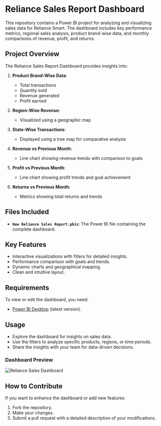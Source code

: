 # Reliance Sales Report Dashboard

This repository contains a Power BI project for analyzing and visualizing sales data for Reliance Smart. The dashboard includes key performance metrics, regional sales analysis, product brand-wise data, and monthly comparisons of revenue, profit, and returns.

## Project Overview

The Reliance Sales Report Dashboard provides insights into:

1. **Product Brand-Wise Data**:
   - Total transactions
   - Quantity sold
   - Revenue generated
   - Profit earned

2. **Region-Wise Revenue**:
   - Visualized using a geographic map

3. **State-Wise Transactions**:
   - Displayed using a tree map for comparative analysis

4. **Revenue vs Previous Month**:
   - Line chart showing revenue trends with comparison to goals

5. **Profit vs Previous Month**:
   - Line chart showing profit trends and goal achievement

6. **Returns vs Previous Month**:
   - Metrics showing total returns and trends

## Files Included

- **`New Reliance Sales Report.pbix`**: The Power BI file containing the complete dashboard.

## Key Features

- Interactive visualizations with filters for detailed insights.
- Performance comparison with goals and trends.
- Dynamic charts and geographical mapping.
- Clean and intuitive layout.

## Requirements

To view or edit the dashboard, you need:

- [Power BI Desktop](https://powerbi.microsoft.com/desktop/) (latest version).

## Usage

- Explore the dashboard for insights on sales data.
- Use the filters to analyze specific products, regions, or time periods.
- Share the insights with your team for data-driven decisions.

### Dashboard Preview
![Reliance Sales Dashboard](https://github.com/user-attachments/assets/e1c22f91-f111-4238-9da4-ea9ec14b5663)


## How to Contribute

If you want to enhance the dashboard or add new features:

1. Fork the repository.
2. Make your changes.
3. Submit a pull request with a detailed description of your modifications.
